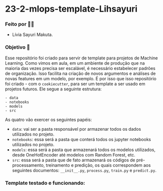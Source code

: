# 23-2-mlops-template-Lihsayuri

### Feito por :sassy_woman:

- Lívia Sayuri Makuta.

### Objetivo :round_pushpin:

Esse repositório foi criado para servir de template para projetos de Machine Learning. Como vimos em aula, em um ambiente de produção que na maioria das vezes precisa ser escalável, é necessário estabelecer padrões de organização. Isso facilita na criação de novos argumentos e análises de novas features em um modelo, por exemplo. É por isso que isso repositório foi criado - com o `cookiecutter`, para ser um template a ser usado em projetos futuros. Ele segue a seguinte estrutura:

```
- data
- notebooks
- models
- src
```

As quatro vão exercer os seguintes papéis:

- `data`: vai ser a pasta responsável por armazenar todos os dados utilizados no projeto. 
- `notebooks`: essa será a pasta que conterá todos os jupyter notebooks utilizados no projeto. 
- `models`: essa será a pasta que armazenará todos os modelos utilizados, desde OneHotEncoder até modelos com Random Forest, etc.
- `src`: essa será a pasta que de fato armazenará os códigos de pré-processamento, treinamento e predição, os quais correspondem aos seguintes documentos: `__init__.py`, `process.py`, `train.py` e `predict.py`. 

### Template testado e funcionando:

